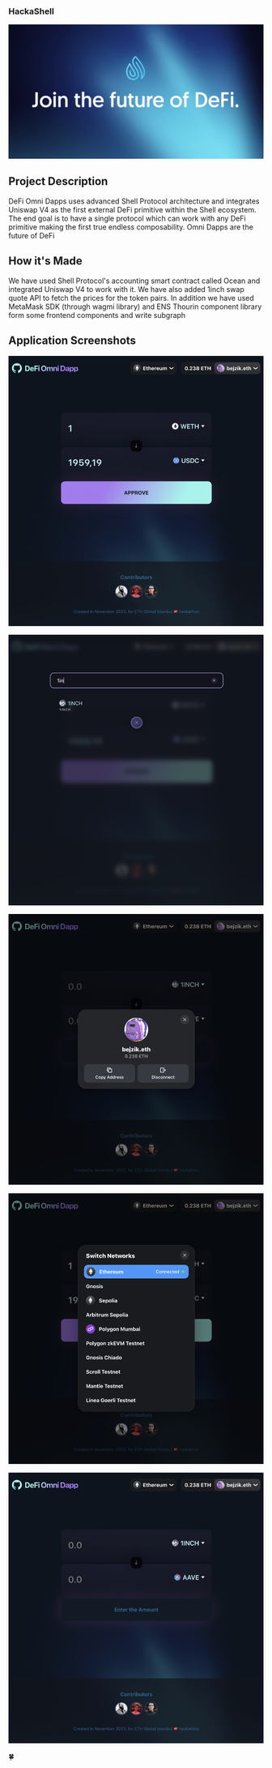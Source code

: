 ### HackaShell

![profile-banner](https://github.com/hackashell/.github/blob/main/profile/shell-protocol.png)

## Project Description

DeFi Omni Dapps uses advanced Shell Protocol architecture and integrates Uniswap V4 as the first external DeFi primitive within the Shell ecosystem. The end goal is to have a single protocol which can work with any DeFi primitive making the first true endless composability. Omni Dapps are the future of DeFi

## How it's Made

We have used Shell Protocol's accounting smart contract called Ocean and integrated Uniswap V4 to work with it. We have also added 1inch swap quote API to fetch the prices for the token pairs. In addition we have used MetaMask SDK (through wagmi library) and ENS Thourin component library form some frontend components and write subgraph

## Application Screenshots


![screenshot](https://raw.githubusercontent.com/hackashell/.github/main/profile/screenshot-5.png)

![screenshot](https://raw.githubusercontent.com/hackashell/.github/main/profile/screenshot-4.png)

![screenshot](https://raw.githubusercontent.com/hackashell/.github/main/profile/screenshot-3.png)

![screenshot](https://raw.githubusercontent.com/hackashell/.github/main/profile/screenshot-2.png)

![screenshot](https://raw.githubusercontent.com/hackashell/.github/main/profile/screenshot-1.png)

🍀
